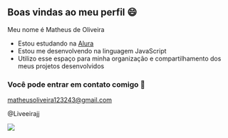 ## Boas vindas ao meu perfil 😄

Meu nome é Matheus de Oliveira

- Estou estudando na [Alura](https://www.alura.com.br)
- Estou me desenvolvendo na linguagem JavaScript
- Utilizo esse espaço para minha organização e compartilhamento dos meus projetos desenvolvidos

 ### Você pode entrar em contato comigo 📧

 matheusoliveira123243@gmail.com
  
 @Liveeirajj

![](https://media.tenor.com/mtiOW6O-k8YAAAAM/shrek-shrek-rizz.gif)
